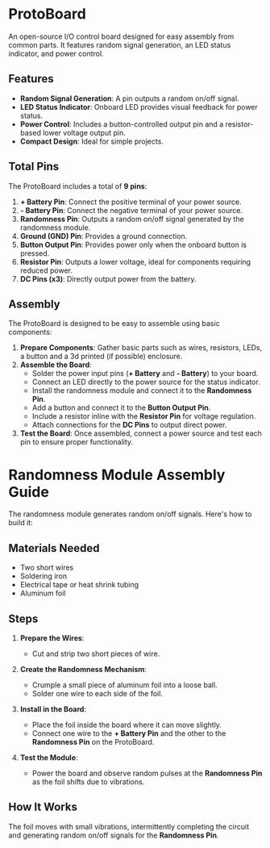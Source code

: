 # ProtoBoard

An open-source I/O control board designed for easy assembly from common parts. It features random signal generation, an LED status indicator, and power control.

## Features
- **Random Signal Generation**: A pin outputs a random on/off signal.
- **LED Status Indicator**: Onboard LED provides visual feedback for power status.
- **Power Control**: Includes a button-controlled output pin and a resistor-based lower voltage output pin.
- **Compact Design**: Ideal for simple projects.

## Total Pins
The ProtoBoard includes a total of **9 pins**:
1. **+ Battery Pin**: Connect the positive terminal of your power source.
2. **- Battery Pin**: Connect the negative terminal of your power source.
3. **Randomness Pin**: Outputs a random on/off signal generated by the randomness module.
4. **Ground (GND) Pin**: Provides a ground connection.
5. **Button Output Pin**: Provides power only when the onboard button is pressed.
6. **Resistor Pin**: Outputs a lower voltage, ideal for components requiring reduced power.
7. **DC Pins (x3)**: Directly output power from the battery.

## Assembly
The ProtoBoard is designed to be easy to assemble using basic components:
1. **Prepare Components**: Gather basic parts such as wires, resistors, LEDs, a button and a 3d printed (if possible) enclosure.
2. **Assemble the Board**:
   - Solder the power input pins (**+ Battery** and **- Battery**) to your board.
   - Connect an LED directly to the power source for the status indicator.
   - Install the randomness module and connect it to the **Randomness Pin**.
   - Add a button and connect it to the **Button Output Pin**.
   - Include a resistor inline with the **Resistor Pin** for voltage regulation.
   - Attach connections for the **DC Pins** to output direct power.
3. **Test the Board**: Once assembled, connect a power source and test each pin to ensure proper functionality.

# Randomness Module Assembly Guide

The randomness module generates random on/off signals. Here's how to build it:

## Materials Needed
- Two short wires
- Soldering iron
- Electrical tape or heat shrink tubing
- Aluminum foil

## Steps
1. **Prepare the Wires**:
   - Cut and strip two short pieces of wire.

2. **Create the Randomness Mechanism**:
   - Crumple a small piece of aluminum foil into a loose ball.
   - Solder one wire to each side of the foil.

3. **Install in the Board**:
   - Place the foil inside the board where it can move slightly.
   - Connect one wire to the **+ Battery Pin** and the other to the **Randomness Pin** on the ProtoBoard.

4. **Test the Module**:
   - Power the board and observe random pulses at the **Randomness Pin** as the foil shifts due to vibrations.

## How It Works
The foil moves with small vibrations, intermittently completing the circuit and generating random on/off signals for the **Randomness Pin**.


